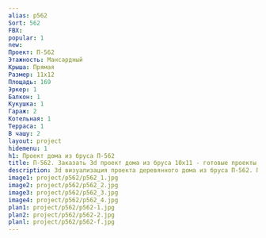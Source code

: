 ```yaml
---
alias: p562
Sort: 562
FBX: 
popular: 1
new: 
Проект: П-562
Этажность: Мансардный
Крыша: Прямая
Размер: 11х12
Площадь: 169
Эркер: 1
Балкон: 1
Кукушка: 1
Гараж: 2
Котельная: 1
Терраса: 1
В чашу: 2
layout: project
hidemenu: 1
h1: Проект дома из бруса П-562
title: П-562. Заказать 3d проект дома из бруса 10х11 - готовые проекты
description: 3d визуализация проекта деревянного дома из бруса П-562. Площадь 169 м2, размер 10х11. Вы можете внести любые изменения в проект.
image1: project/p562/p562_1.jpg
image2: project/p562/p562_2.jpg
image3: project/p562/p562_3.jpg
image4: project/p562/p562_4.jpg
plan1: project/p562/p562-1.jpg
plan2: project/p562/p562-2.jpg
planl: project/p562/p562-f.jpg
---
```

